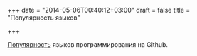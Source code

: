 +++
date = "2014-05-06T00:40:12+03:00"
draft = false
title = "Популярность языков"

+++

<p><a href="http://redmonk.com/dberkholz/2014/05/02/github-language-trends-and-the-fragmenting-landscape/">Популярность</a> языков программирования на Github.</p>

